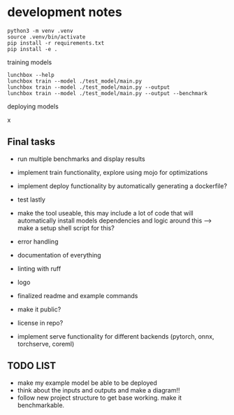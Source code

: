 # development notes

```text
python3 -m venv .venv
source .venv/bin/activate
pip install -r requirements.txt
pip install -e .
```

training models

```text
lunchbox --help
lunchbox train --model ./test_model/main.py
lunchbox train --model ./test_model/main.py --output
lunchbox train --model ./test_model/main.py --output --benchmark
```

deploying models

x

## Final tasks

- run multiple benchmarks and display results
- implement train functionality, explore using mojo for optimizations
- implement deploy functionality by automatically generating a dockerfile?
- test lastly

- make the tool useable, this may include a lot of code that will automatically install models dependencies and logic around this --> make a setup shell script for this?
- error handling
- documentation of everything
- linting with ruff
- logo
- finalized readme and example commands
- make it public?
- license in repo?
- implement serve functionality for different backends (pytorch, onnx, torchserve, coreml)

## TODO LIST

- make my example model be able to be deployed
- think about the inputs and outputs and make a diagram!!
- follow new project structure to get base working. make it benchmarkable.
